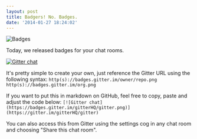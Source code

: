 ```yaml
---
layout: post
title: Badgers! No. Badges.
date: '2014-01-27 18:24:02'
---
```


![Badges](/content/images/2014/May/AmericanBadger_JPG.jpg)

Today, we released badges for your chat rooms.

[![Gitter chat](https://badges.gitter.im/gitterHQ/gitter.png)](https://gitter.im/gitterHQ/gitter)

It's pretty simple to create your own, just reference the Gitter URL using the following syntax:
`http(s)://badges.gitter.im/owner/repo.png` 
`http(s)://badges.gitter.im/org.png`

If you want to put this in markdown on GitHub, feel free to copy, paste and adjust the code below:
`[![Gitter chat](https://badges.gitter.im/gitterHQ/gitter.png)](https://gitter.im/gitterHQ/gitter)`

You can also access this from Gitter using the settings cog in any chat room and choosing "Share this chat room".